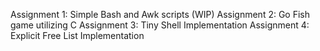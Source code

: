 Assignment 1: Simple Bash and Awk scripts (WIP)
Assignment 2: Go Fish game utilizing C
Assignment 3: Tiny Shell Implementation
Assignment 4: Explicit Free List Implementation
